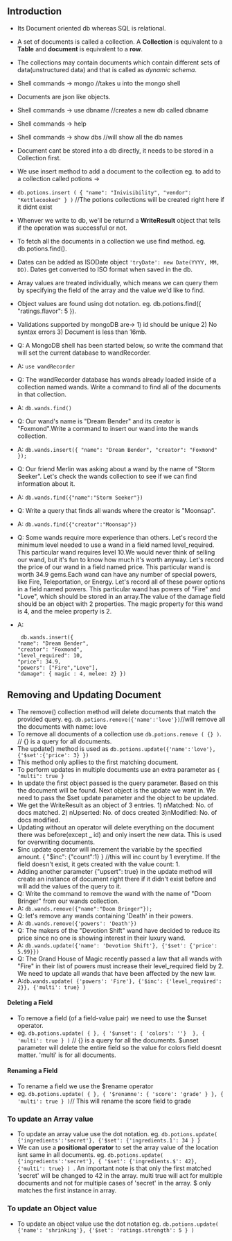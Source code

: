 ## Introduction

* Its Document oriented db whereas SQL is relational.
* A set of documents is called a collection. A **Collection** is equivalent to a **Table** and **document** is equivalent to a **row**.
* The collections may contain documents which contain different sets of data(unstructured data) and that is called as *dynamic schema*.
* Shell commands -> mongo //takes u into the mongo shell
* Documents are json like objects.
* Shell commands -> use dbname //creates a new db called dbname
* Shell commands -> help
* Shell commands -> show dbs //will show all the db names
* Document cant be stored into a db directly, it needs to be stored in a Collection first.
* We use insert method to add a document to the collection eg. to add to a collection called potions ->
* ` db.potions.insert ( { "name": "Inivisibility", "vendor": "Kettlecooked" } ) ` //The potions collections will be created right here if it didnt exist
* Whenver we write to db, we'll be returnd a **WriteResult** object that tells if the operation was successful or not.
* To fetch all the documents in a collection we use find method. eg. db.potions.find().
* Dates can be added as ISODate object `'tryDate': new Date(YYYY, MM, DD)`. Dates get converted to ISO format when saved in the db.
* Array values are treated individually, which means we can query them by specifying the field of the array and the value we'd like to find.
* Object values are found using dot notation. eg. db.potions.find({ "ratings.flavor": 5 }).
* Validations supported by mongoDB are-> 1) id should be unique 2) No syntax errors 3) Document is less than 16mb.

* Q: A MongoDB shell has been started below, so write the command that will set the current database to wandRecorder.
* A: ` use wandRecorder `
* Q: The wandRecorder database has wands already loaded inside of a collection named wands. Write a command to find all of the documents in that collection.
* A: ` db.wands.find() `
* Q: Our wand's name is "Dream Bender" and its creator is "Foxmond".Write a command to insert our wand into the wands collection.
* A: ` db.wands.insert({ "name": "Dream Bender", "creator": "Foxmond" }); `
* Q: Our friend Merlin was asking about a wand by the name of "Storm Seeker". Let's check the wands collection to see if we can find information about it.
* A: ` db.wands.find({"name":"Storm Seeker"}) ` 
* Q: Write a query that finds all wands where the creator is "Moonsap".
* A: ` db.wands.find({"creator":"Moonsap"}) `
* Q: Some wands require more experience than others. Let's record the minimum level needed to use a wand in a field named level_required. This particular wand requires level 10.We would never think of selling our wand, but it's fun to know how much it's worth anyway. Let's record the price of our wand in a field named price. This particular wand is worth 34.9 gems.Each wand can have any number of special powers, like Fire, Teleportation, or Energy. Let's record all of these power options in a field named powers. This particular wand has powers of "Fire" and "Love", which should be stored in an array.The value of the damage field should be an object with 2 properties. The magic property for this wand is 4, and the melee property is 2.
* A: 
  ``` 
   db.wands.insert({
  "name": "Dream Bender",
  "creator": "Foxmond",
  "level_required": 10,
  "price": 34.9,
  "powers": ["Fire","Love"],
  "damage": { magic : 4, melee: 2} })
  ``` 

## Removing and Updating Document

* The remove() collection method will delete documents that match the provided query. eg. `db.potions.remove({'name':'love'})`//will remove all the documents with name: love
* To remove all documents of a collection use `db.potions.remove ( {} )`. // {} is a query for all documents.
* The update() method is used as `db.potions.update({'name':'love'}, {'$set':{'price': 3} })`
* This method only apllies to the first matching document.
* To perform updates in multiple documents use an extra parameter as `{ "multi": true }`
* In update the first object passed is the query parameter. Based on this the document will be found. Next object is the update we want in. We need to pass the $set update parameter and the object to be updated.
* We get the WriteResult as an object of 3 entries. 1) nMatched: No. of docs matched. 2) nUpserted: No. of docs created 3)nModified: No. of docs modified. 
* Updating without an operator will delete everything on the document there was before(except _ id) and only insert the new data. This is used for overwriting documents.
* $inc update operator will increment the variable by the specified amount. { "$inc": {"count":1} } //this will inc count by 1 everytime. If the field doesn't exist, it gets created with the value count: 1.
* Adding another parameter {"upsert": true} in the update method will create an instance of document right there if it didn't exist before and will add the values of the query to it.
* Q: Write the command to remove the wand with the name of "Doom Bringer" from our wands collection.
* A: `db.wands.remove({"name":"Doom Bringer"});`
* Q: let's remove any wands containing 'Death' in their powers.
* A: `db.wands.remove({'powers': 'Death'})` 
* Q: The makers of the "Devotion Shift" wand have decided to reduce its price since no one is showing interest in their luxury wand.
* A: `db.wands.update({'name': 'Devotion Shift'}, {'$set': {'price': 5.99}})`
* Q: The Grand House of Magic recently passed a law that all wands with "Fire" in their list of powers must increase their  level_required field by 2. We need to update all wands that have been affected by the new law.
* A:`db.wands.update( {'powers': 'Fire'}, {'$inc': {'level_required': 2}}, {'multi': true} )`

#### Deleting a Field
* To remove a field (of a field-value pair) we need to use the $unset operator. 
* eg. `db.potions.update( { }, { '$unset': { 'colors': ''}  }, { 'multi': true } )` // {} is a query for all the documents. $unset parameter will delete the entire field so the value for colors field doesnt matter. 'multi' is for all documents.

#### Renaming a Field
* To rename a field we use the $rename operator
* eg. `db.potions.update( { }, { '$renamne': { 'score': 'grade' } }, { 'multi': true } )`// This will rename the score field to grade

### To update an Array value
* To update an array value use the dot notation. eg.  `db.potions.update( {'ingredients':'secret'}, {'$set': {'ingredients.1': 34 } }`
* We can use a **positional operator** to set the array value of the location isnt same in all documents. eg. `db.potions.update( {'ingredients':'secret'}, { '$set': {'ingredients.$': 42}, {'multi': true} ) `. An important note is that only the first matched 'secret' will be changed to 42 in the array. multi true will act for multiple documents and not for multiple cases of 'secret' in the array. $ only matches the first instance in array.

### To update an Object value
* To update an object value use the dot notation eg. `db.potions.update( {'name': 'shrinking'}, {'$set': 'ratings.strength': 5 } )`
